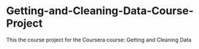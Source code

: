 # Getting-and-Cleaning-Data-Course-Project
This the course project for the Coursera course: Getting and Cleaning Data
